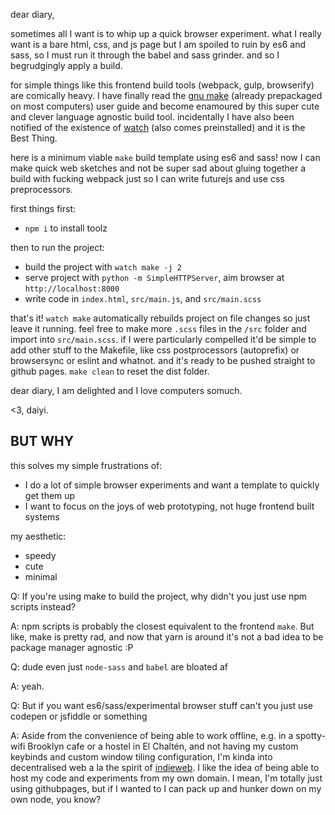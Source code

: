 dear diary,

sometimes all I want is to whip up a quick browser experiment. what I really want is a bare html, css, and js page but I am spoiled to ruin by es6 and sass, so I must run it through the babel and sass grinder. and so I begrudgingly apply a build.

for simple things like this frontend build tools (webpack, gulp, browserify) are comically heavy. I have finally read the [gnu make](https://www.gnu.org/software/make/manual/html_node/index.html) (already prepackaged on most computers) user guide and become enamoured by this super cute and clever language agnostic build tool. incidentally I have also been notified of the existence of [watch](https://linux.die.net/man/1/watch) (also comes preinstalled) and it is the Best Thing.

here is a minimum viable `make` build template using es6 and sass! now I can make quick web sketches and not be super sad about gluing together a build with fucking webpack just so I can write futurejs and use css preprocessors.

first things first:

- `npm i` to install toolz

then to run the project:

- build the project with `watch make -j 2`
- serve project with `python -m SimpleHTTPServer`, aim browser at `http://localhost:8000`
- write code in `index.html`, `src/main.js`, and `src/main.scss`


that's it! `watch make` automatically rebuilds project on file changes so just leave it running. feel free to make more `.scss` files in the `/src` folder and import into `src/main.scss`. if I were particularly compelled it'd be simple to add other stuff to the Makefile, like css postprocessors (autoprefix) or browsersync or eslint and whatnot. and it's ready to be pushed straight to github pages. `make clean` to reset the dist folder.

dear diary, I am delighted and I love computers somuch.

<3, daiyi.




## BUT WHY

this solves my simple frustrations of:

- I do a lot of simple browser experiments and want a template to quickly get them up
- I want to focus on the joys of web prototyping, not huge frontend built systems

my aesthetic:

- speedy
- cute
- minimal

Q: If you're using make to build the project, why didn't you just use npm scripts instead?

A: npm scripts is probably the closest equivalent to the frontend `make`. But like, make is pretty rad, and now that yarn is around it's not a bad idea to be package manager agnostic :P

Q: dude even just `node-sass` and `babel` are bloated af

A: yeah.

Q: But if you want es6/sass/experimental browser stuff can't you just use codepen or jsfiddle or something

A: Aside from the convenience of being able to work offline, e.g. in a spotty-wifi Brooklyn cafe or a hostel in El Chaltén, and not having my custom keybinds and custom window tiling configuration, I'm kinda into decentralised web a la the spirit of [indieweb](https://indieweb.org/). I like the idea of being able to host my code and experiments from my own domain. I mean, I'm totally just using githubpages, but if I wanted to I can pack up and hunker down on my own node, you know?
